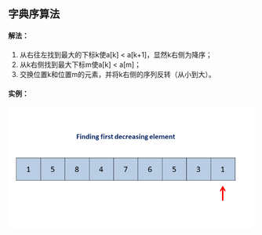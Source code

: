 ## 字典序算法
#### 解法：
1. 从右往左找到最大的下标k使a[k] < a[k+1]，显然k右侧为降序；
2. 从k右侧找到最大下标m使a[k] < a[m]；
3. 交换位置k和位置m的元素，并将k右侧的序列反转（从小到大）。

#### 实例：  
![demo](/problems/resource/%E5%AD%97%E5%85%B8%E5%BA%8F%E7%AE%97%E6%B3%95.gif)
